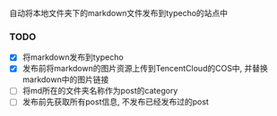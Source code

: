 自动将本地文件夹下的markdown文件发布到typecho的站点中

### TODO
- [x] 将markdown发布到typecho
- [x] 发布前将markdown的图片资源上传到TencentCloud的COS中, 并替换markdown中的图片链接
- [ ] 将md所在的文件夹名称作为post的category
- [ ] 发布前先获取所有post信息, 不发布已经发布过的post